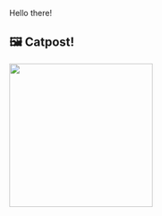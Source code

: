 Hello there!



## 🖼️ Catpost!

<sub>
    <img src="https://cdn2.thecatapi.com/images/pKkJjcBz_.jpg" height="256">
</sub>

